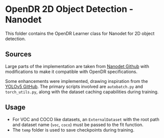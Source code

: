 OpenDR 2D Object Detection - Nanodet
======

This folder contains the OpenDR Learner class for Nanodet for 2D object detection.

Sources
------
Large parts of the implementation are taken from [Nanodet Github](https://github.com/RangiLyu/nanodet) with modifications to make it compatible with OpenDR specifications.

Some enhancements were implemented, drawing inspiration from the [YOLOv5 GitHub](https://github.com/ultralytics/yolov5).
The primary scripts involved are `autobatch.py` and `torch_utils.py`, along with the dataset caching capabilities during training.

Usage
------
- For VOC and COCO like datasets, an ```ExternalDataset``` with the root path and dataset name (```voc```, ```coco```) must be passed to the fit function.
- The ```temp``` folder is used to save checkpoints during training.